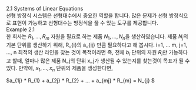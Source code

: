 2.1 Systems of Linear Equations  
선형 방정식 시스템은 선형대수에서 중요한 역할을 합니다. 많은 문제가 선형 방정식으로 표현이 가능하고 선형대수는 방정식을 풀 수 있는 도구를 제공합니다.  
Example 2.1   
한 회사는 $R_{1}, ..., R_{m}$ 자원을 필요로 하는 제품 $N_{1}, ..., N_{n}$을 생산하였습니다. 제품 $N_{j}$의 기본 단위를 생산하기 위해, R_{i}의 a_{ij} 만큼 필요하다고 해 봅시다. i=1, ... m, j=1, ..., n
최적의 생산 라인을 찾는 것이 목적이라면 즉, 전체 $b_{i}$ 단위의 자원 $R_{i}$만 가능하다고 할때, 얼마나 많은 제품 N_j의 단위 x_j가 생산될 수 있는지를 찾는것이 목표가 될 수 있다.
만약에,  $x_{1}, ..., x_{n}$ 단위의 제품을 생성한다면, 

$a_{1j} * R_{1} + a_{2j} * R_{2} + ... + a_{mj} * R_{m} = N_{j} $
